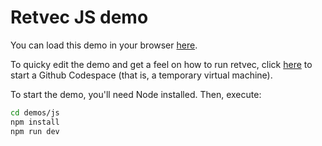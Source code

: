 # Retvec JS demo

You can load this demo in your browser [here](https://google-research.github.io/retvec/).

To quicky edit the demo and get a feel on how to run retvec, click [here](https://codespaces.new/google-research/retvec) to start a Github Codespace (that is, a temporary virtual machine).

To start the demo, you'll need Node installed. Then, execute:

```bash
cd demos/js
npm install
npm run dev
```
